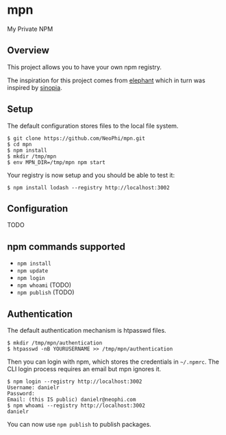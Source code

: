 # mpn

My Private NPM

Overview
--------

This project allows you to have your own npm registry.

The inspiration for this project comes from [elephant](https://github.com/dickeyxxx/elephant) which in turn was inspired by [sinopia](https://github.com/rlidwka/sinopia).

Setup
-----

The default configuration stores files to the local file system.

```
$ git clone https://github.com/NeoPhi/mpn.git
$ cd mpn
$ npm install
$ mkdir /tmp/mpn
$ env MPN_DIR=/tmp/mpn npm start
```

Your registry is now setup and you should be able to test it:

```
$ npm install lodash --registry http://localhost:3002
```

Configuration
------------

TODO

npm commands supported
----------------------

* `npm install`
* `npm update`
* `npm login`
* `npm whoami` (TODO)
* `npm publish` (TODO)

Authentication
--------------

The default authentication mechanism is htpasswd files.

```
$ mkdir /tmp/mpn/authentication
$ htpasswd -nB YOURUSERNAME >> /tmp/mpn/authentication
```

Then you can login with npm, which stores the credentials in `~/.npmrc`. The CLI login process requires an email but mpn ignores it.

```
$ npm login --registry http://localhost:3002
Username: danielr
Password:
Email: (this IS public) danielr@neophi.com
$ npm whoami --registry http://localhost:3002
danielr
```

You can now use `npm publish` to publish packages.

